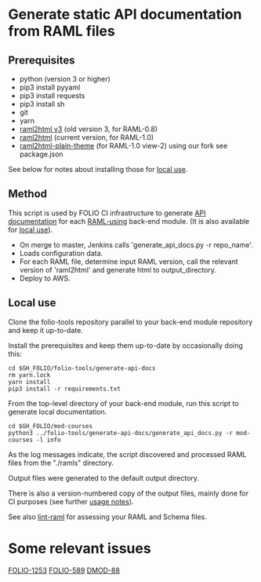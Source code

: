 # Generate static API documentation from RAML files

## Prerequisites

- python (version 3 or higher)
- pip3 install pyyaml
- pip3 install requests
- pip3 install sh
- git
- yarn
- [raml2html v3](https://github.com/raml2html/raml2html) (old version 3, for RAML-0.8)
- [raml2html](https://github.com/raml2html/raml2html) (current version, for RAML-1.0)
- [raml2html-plain-theme](https://github.com/a7b0/raml2html-plain-theme) (for RAML-1.0 view-2) using our fork see package.json

See below for notes about installing those for [local use](#local-use).

## Method

This script is used by FOLIO CI infrastructure to generate [API documentation](https://dev.folio.org/reference/api/) for each [RAML-using](https://dev.folio.org/guides/commence-a-module/#back-end-ramls) back-end module.
(It is also available for [local use](#local-use)).

- On merge to master, Jenkins calls 'generate_api_docs.py -r repo_name'.
- Loads configuration data.
- For each RAML file, determine input RAML version,
  call the relevant version of 'raml2html'
  and generate html to output_directory.
- Deploy to AWS.

## Local use

Clone the folio-tools repository parallel to your back-end module repository and keep it up-to-date.

Install the prerequisites and keep them up-to-date by occasionally doing this:

```shell
cd $GH_FOLIO/folio-tools/generate-api-docs
rm yarn.lock
yarn install
pip3 install -r requirements.txt
```

From the top-level directory of your back-end module, run this script to generate local documentation.

```shell
cd $GH_FOLIO/mod-courses
python3 ../folio-tools/generate-api-docs/generate_api_docs.py -r mod-courses -l info
```

As the log messages indicate, the script discovered and processed RAML files from the "./ramls" directory.

Output files were generated to the default output directory.

There is also a version-numbered copy of the output files, mainly done for CI purposes
(see further [usage notes](https://dev.folio.org/reference/api/#usage-notes)).

See also [lint-raml](../lint-raml) for assessing your RAML and Schema files.

# Some relevant issues

[FOLIO-1253](https://issues.folio.org/browse/FOLIO-1253)
[FOLIO-589](https://issues.folio.org/browse/FOLIO-589)
[DMOD-88](https://issues.folio.org/browse/DMOD-88)

